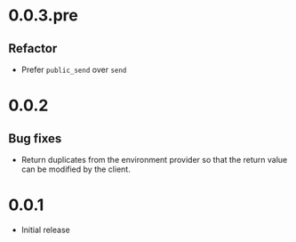 # 0.0.3.pre

## Refactor

* Prefer `public_send` over `send`

# 0.0.2

## Bug fixes

* Return duplicates from the environment provider so that the return value can be modified by the client.

# 0.0.1

* Initial release
